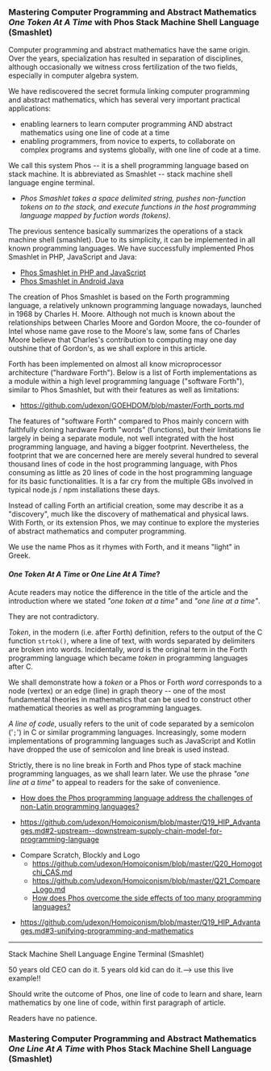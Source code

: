 ### Mastering Computer Programming and Abstract Mathematics _One Token At A Time_ with Phos Stack Machine Shell Language (Smashlet)

Computer programming and abstract mathematics have the same origin. Over the years, specialization has resulted in separation of disciplines, although occasionally we witness cross fertilization of the two fields, especially in computer algebra system.  

We have rediscovered the secret formula linking computer programming and abstract mathematics, which has several very important practical applications:
- enabling learners to learn computer programming AND abstract mathematics using one line of code at a time
- enabling programmers, from novice to experts, to collaborate on complex programs and systems globally, with one line of code at a time.

We call this system Phos -- it is a shell programming language based on stack machine. It is abbreviated as Smashlet -- stack machine shell language engine terminal.

- _Phos Smashlet takes a space delimited string, pushes non-function tokens on to the stack, and execute functions in the host programming language mapped by fuction words (tokens)._

The previous sentence basically summarizes the operations of a stack machine shell (smashlet). Due to its simplicity, it can be implemented in all known programming languages. We have successfully implemented Phos Smashlet in PHP, JavaScript and Java:

- [Phos Smashlet in PHP and JavaScript](https://github.com/udexon/GOEHDOM/blob/master/Phos_Smashlet.md)
- [Phos Smashlet in Android Java](https://github.com/udexon/Homoiconism/blob/master/README.md)


The creation of Phos Smashlet is based on the Forth programming language, a relatively unknown programming language nowadays, launched in 1968 by Charles H. Moore. Although not much is known about the relationships between Charles Moore and Gordon Moore, the co-founder of Intel whose name gave rose to the Moore's law, some fans of Charles Moore believe that Charles's contribution to computing may one day outshine that of Gordon's, as we shall explore in this article.

Forth has been implemented on almost all know microprocessor architecture ("hardware Forth"). Below is a list of Forth implementations as a module within a high level programming language ("software Forth"), similar to Phos Smashlet, but with their features as well as limitations:

- https://github.com/udexon/GOEHDOM/blob/master/Forth_ports.md

The features of "software Forth" compared to Phos mainly concern with faithfully cloning hardware Forth "words" (functions), but their limitations lie largely in being a separate module, not well integrated with the host programming language, and having a bigger footprint. Nevertheless, the footprint that we are concerned here are merely several hundred to several thousand lines of code in the host programming language, with Phos consuming as little as 20 lines of code in the host programming language for its basic functionalities. It is a far cry from the multiple GBs involved in typical node.js / npm installations these days.

Instead of calling Forth an artificial creation, some may describe it as a "discovery", much like the discovery of mathematical and physical laws. With Forth, or its extension Phos, we may continue to explore the mysteries of abstract mathematics and computer programming. 

We use the name Phos as it rhymes with Forth, and it means "light" in Greek.

#### _One Token At A Time_ or _One Line At A Time_?

Acute readers may notice the difference in the title of the article and the introduction where we stated _"one token at a time"_ and _"one line at a time"_.

They are not contradictory. 

_Token_, in the modern (i.e. after Forth) definition, refers to the output of the C function `strtok()`, where a line of text, with words separated by delimiters are broken into words. Incidentally, _word_ is the original term in the Forth programming language which became _token_ in programming languages after C.

We shall demonstrate how a _token_ or a Phos or Forth _word_ corresponds to a node (vertex) or an edge (line) in graph theory -- one of the most fundamental theories in mathematics that can be used to construct other mathematical theories as well as programming languages.

_A line of code_, usually refers to the unit of code separated by a semicolon ('`;`') in C or similar programming languages. Increasingly, some modern implementations of programming languages such as JavaScript and Kotlin have dropped the use of semicolon and line break is used instead.

Strictly, there is no line break in Forth and Phos type of stack machine programming languages, as we shall learn later. We use the phrase _"one line at a time"_ to appeal to readers for the sake of convenience.

- [How does the Phos programming language address the challenges of non-Latin programming languages?](https://github.com/udexon/Homoiconism/blob/master/Q22_OBOR_Scratch.md#goq_q24)

- https://github.com/udexon/Homoiconism/blob/master/Q19_HIP_Advantages.md#2-upstream--downstream-supply-chain-model-for-programming-language

<!-- need preceding two spaces for nested indent to work!! -->

* Compare Scratch, Blockly and Logo
  - https://github.com/udexon/Homoiconism/blob/master/Q20_Homogotchi_CAS.md
  - https://github.com/udexon/Homoiconism/blob/master/Q21_Compare_Logo.md
  - [How does Phos overcome the side effects of too many programming languages?](https://github.com/udexon/Homoiconism/blob/master/Q22_OBOR_Scratch.md#goq_q26)

- https://github.com/udexon/Homoiconism/blob/master/Q19_HIP_Advantages.md#3-unifying-programming-and-mathematics

<hr>

Stack Machine Shell Language Engine Terminal (Smashlet)

50 years old CEO can do it. 5 years old kid can do it.--> use this live example!! 

Should write the outcome of Phos, one line of code to learn and share, learn mathematics by one line of code, within first paragraph of article.

Readers have no patience.

### Mastering Computer Programming and Abstract Mathematics _One Line At A Time_ with Phos Stack Machine Shell Language (Smashlet)
